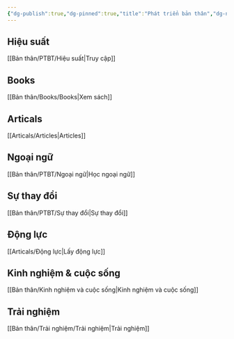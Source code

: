 ```yaml
---
{"dg-publish":true,"dg-pinned":true,"title":"Phát triển bản thân","dg-note-icon":1,"tags":["PTBT"],"permalink":"/ptbt/","pinned":true,"dgPassFrontmatter":true}
---
```



## Hiệu suất
[[Bản thân/PTBT/Hiệu suất\|Truy cập]]

## Books
[[Bản thân/Books/Books\|Xem sách]]

## Articals
[[Articals/Articles\|Articles]]

## Ngoại ngữ
[[Bản thân/PTBT/Ngoại ngữ\|Học ngoại ngữ]]

## Sự thay đổi
[[Bản thân/PTBT/Sự thay đổi\|Sự thay đổi]]

## Động lực
[[Articals/Động lực\|Lấy động lực]]

## Kinh nghiệm & cuộc sống
[[Bản thân/Kinh nghiệm và cuộc sống\|Kinh nghiệm và cuộc sống]]

## Trải nghiệm
[[Bản thân/Trải nghiệm/Trải nghiệm\|Trải nghiệm]]

